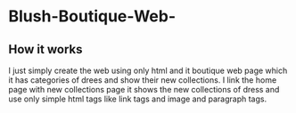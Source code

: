 # Blush-Boutique-Web-
## How it works
I just simply create the web using only html and it  boutique web page which it has categories of drees and show their new collections. I link the home page with new collections page it shows the new collections of dress and use only simple html tags like link tags and image and paragraph tags.
